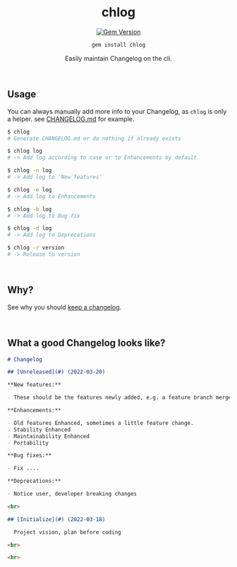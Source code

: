 <div align="center">

# chlog

[![Gem Version](https://badge.fury.io/rb/chlog.svg)](https://rubygems.org/gems/chlog) 

```bash
gem install chlog
```

Easily maintain Changelog on the cli.

<br>

</div>


## Usage

You can always manually add more info to your Changelog, as `chlog` is only a helper. see [CHANGELOG.md](./CHANGELOG.md) for example.

```bash
$ chlog
# Generate CHANGELOG.md or do nothing if already exists

$ chlog log
# -> Add log according to case or to Enhancements by default

$ chlog -n log
# -> Add log to 'New features'

$ chlog -e log
# -> Add log to Enhancements

$ chlog -b log
# -> Add log to Bug fix

$ chlog -d log
# -> Add log to Deprecations

$ chlog -r version
# -> Release to version
```

<br>

## Why?

See why you should [keep a changelog](https://github.com/olivierlacan/keep-a-changelog).

<br>

## What a good Changelog looks like?

```markdown
# Changelog

## [Unreleased](#) (2022-03-20)

**New features:**

- These should be the features newly added, e.g. a feature branch merged in. Old features enhancements and bug fix should not be placed here. So this means huge feature changes.

**Enhancements:**

- Old features Enhanced, sometimes a little feature change.
- Stability Enhanced
- Maintainability Enhanced
- Portability

**Bug fixes:**

- Fix ....

**Deprecations:**

- Notice user, developer breaking changes

<br>

## [Initialize](#) (2022-03-18)

  Project vision, plan before coding

<br>

<hr>

```

<br>
